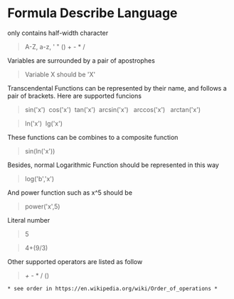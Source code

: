 # Formula Describe Language #

only contains half-width character
> A-Z, a-z, ' " () + - * /

Variables are surrounded by a pair of apostrophes
> Variable X should be 'X'

Transcendental Functions can be represented by their name, and follows a pair of brackets. Here are supported funcions
> sin('x') &nbsp;cos('x') &nbsp;tan('x') &nbsp;arcsin('x') &nbsp; arccos('x') &nbsp; arctan('x')

>ln('x') &nbsp;lg('x')

These functions can be combines to a composite function
>sin(ln('x'))

Besides, normal Logarithmic Function should be represented in this way
>log('b','x')

And power function such as x^5 should be
>power('x',5)

Literal number
>5

>4+(9/3)

Other supported operators are listed as follow
> *+*&nbsp;-&nbsp;*&nbsp;/&nbsp;()&nbsp;

    * see order in https://en.wikipedia.org/wiki/Order_of_operations *

